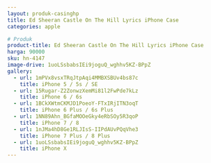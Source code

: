 ```yaml
---
layout: produk-casinghp
title: Ed Sheeran Castle On The Hill Lyrics iPhone Case
categories: apple

# Produk
product-title: Ed Sheeran Castle On The Hill Lyrics iPhone Case
harga: 90000
sku: hn-4147
image-drive: 1uoLSsbabsIEi9joguQ_wghhv5KZ-BPpZ
gallery:
  - url: 1mPVx8vsxTRqJtpAqi4MMBXSBUv4bs87c
    title: iPhone 5 / 5s / SE
  - url: 15Rugar-Z2ZonwzXemMi81l2FwPde7kLz
    title: iPhone 6 / 6s
  - url: 1BCkXWtmCKMJD1PoeoY-FTxIRjITN3oqT
    title: iPhone 6 Plus / 6s Plus
  - url: 1NN89Ahn_BGfaMOOeGky4eRbSOy5R3qoP
    title: iPhone 7 / 8
  - url: 1nJMa4hD8Ge1RLJIsS-IIPdAUvPQqVhe3
    title: iPhone 7 Plus / 8 Plus
  - url: 1uoLSsbabsIEi9joguQ_wghhv5KZ-BPpZ
    title: iPhone X
---
```

